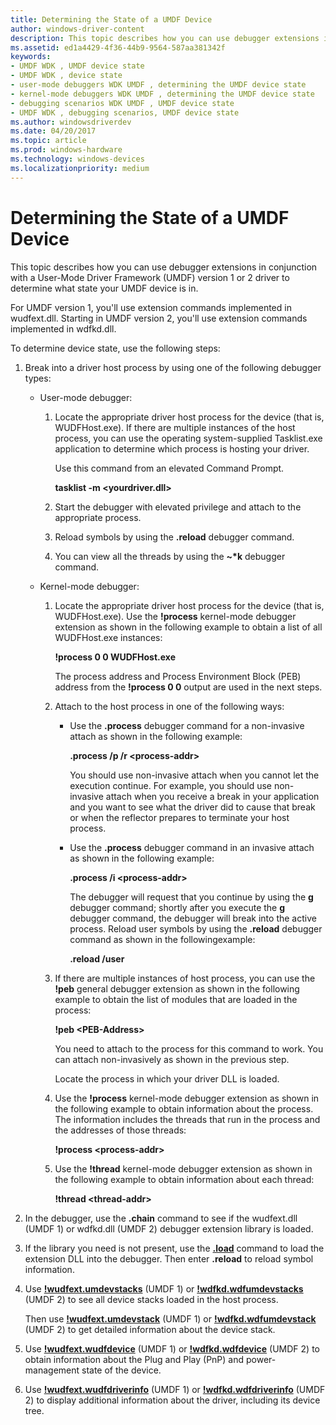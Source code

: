 ```yaml
---
title: Determining the State of a UMDF Device
author: windows-driver-content
description: This topic describes how you can use debugger extensions in conjunction with a User-Mode Driver Framework (UMDF) version 1 or 2 driver to determine what state your UMDF device is in.
ms.assetid: ed1a4429-4f36-44b9-9564-587aa381342f
keywords:
- UMDF WDK , UMDF device state
- UMDF WDK , device state
- user-mode debuggers WDK UMDF , determining the UMDF device state
- kernel-mode debuggers WDK UMDF , determining the UMDF device state
- debugging scenarios WDK UMDF , UMDF device state
- UMDF WDK , debugging scenarios, UMDF device state
ms.author: windowsdriverdev
ms.date: 04/20/2017
ms.topic: article
ms.prod: windows-hardware
ms.technology: windows-devices
ms.localizationpriority: medium
---
```


# Determining the State of a UMDF Device


This topic describes how you can use debugger extensions in conjunction with a User-Mode Driver Framework (UMDF) version 1 or 2 driver to determine what state your UMDF device is in.

For UMDF version 1, you'll use extension commands implemented in wudfext.dll. Starting in UMDF version 2, you'll use extension commands implemented in wdfkd.dll.

To determine device state, use the following steps:

1.  Break into a driver host process by using one of the following debugger types:
    -   User-mode debugger:
        1.  Locate the appropriate driver host process for the device (that is, WUDFHost.exe). If there are multiple instances of the host process, you can use the operating system-supplied Tasklist.exe application to determine which process is hosting your driver.

            Use this command from an elevated Command Prompt.

            **tasklist -m &lt;yourdriver.dll&gt;**

        2.  Start the debugger with elevated privilege and attach to the appropriate process.
        3.  Reload symbols by using the **.reload** debugger command.
        4.  You can view all the threads by using the **~\*k** debugger command.

    -   Kernel-mode debugger:
        1.  Locate the appropriate driver host process for the device (that is, WUDFHost.exe). Use the **!process** kernel-mode debugger extension as shown in the following example to obtain a list of all WUDFHost.exe instances:

            **!process 0 0 WUDFHost.exe**

            The process address and Process Environment Block (PEB) address from the **!process 0 0** output are used in the next steps.

        2.  Attach to the host process in one of the following ways:
            -   Use the **.process** debugger command for a non-invasive attach as shown in the following example:

                **.process /p /r &lt;process-addr&gt;**

                You should use non-invasive attach when you cannot let the execution continue. For example, you should use non-invasive attach when you receive a break in your application and you want to see what the driver did to cause that break or when the reflector prepares to terminate your host process.

            -   Use the **.process** debugger command in an invasive attach as shown in the following example:

                **.process /i &lt;process-addr&gt;**

                The debugger will request that you continue by using the **g** debugger command; shortly after you execute the **g** debugger command, the debugger will break into the active process. Reload user symbols by using the **.reload** debugger command as shown in the followingexample:

                **.reload /user**

        3.  If there are multiple instances of host process, you can use the **!peb** general debugger extension as shown in the following example to obtain the list of modules that are loaded in the process:

            **!peb &lt;PEB-Address&gt;**

            You need to attach to the process for this command to work. You can attach non-invasively as shown in the previous step.

            Locate the process in which your driver DLL is loaded.

        4.  Use the **!process** kernel-mode debugger extension as shown in the following example to obtain information about the process. The information includes the threads that run in the process and the addresses of those threads:

            **!process &lt;process-addr&gt;**

        5.  Use the **!thread** kernel-mode debugger extension as shown in the following example to obtain information about each thread:

            **!thread &lt;thread-addr&gt;**

2.  In the debugger, use the **.chain** command to see if the wudfext.dll (UMDF 1) or wdfkd.dll (UMDF 2) debugger extension library is loaded.
3.  If the library you need is not present, use the [**.load**](https://msdn.microsoft.com/library/windows/hardware/ff563964) command to load the extension DLL into the debugger. Then enter **.reload** to reload symbol information.
4.  Use [**!wudfext.umdevstacks**](https://msdn.microsoft.com/library/windows/hardware/ff566191) (UMDF 1) or [**!wdfkd.wdfumdevstacks**](https://msdn.microsoft.com/library/windows/hardware/dn265380) (UMDF 2) to see all device stacks loaded in the host process.

    Then use [**!wudfext.umdevstack**](https://msdn.microsoft.com/library/windows/hardware/ff566189) (UMDF 1) or [**!wdfkd.wdfumdevstack**](https://msdn.microsoft.com/library/windows/hardware/dn265379) (UMDF 2) to get detailed information about the device stack.

5.  Use [**!wudfext.wudfdevice**](https://msdn.microsoft.com/library/windows/hardware/ff566199) (UMDF 1) or [**!wdfkd.wdfdevice**](https://msdn.microsoft.com/library/windows/hardware/ff565703) (UMDF 2) to obtain information about the Plug and Play (PnP) and power-management state of the device.

6.  Use [**!wudfext.wudfdriverinfo**](https://msdn.microsoft.com/library/windows/hardware/ff566207) (UMDF 1) or [**!wdfkd.wdfdriverinfo**](https://msdn.microsoft.com/library/windows/hardware/ff565724) (UMDF 2) to display additional information about the driver, including its device tree.

 

 





